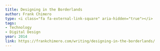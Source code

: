 ```yaml
---
title: Designing in the Borderlands
author: Frank Chimero
type: <i class="fa fa-external-link-square" aria-hidden="true"></i>
tags:
- Technology
- Digital Design
year: 2014
link: https://frankchimero.com/writing/designing-in-the-borderlands/
---
```


